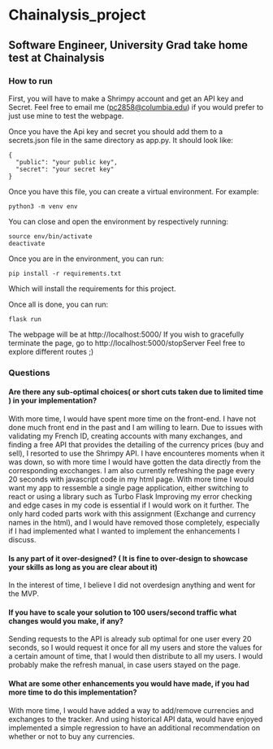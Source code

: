 # Chainalysis_project

## Software Engineer, University Grad take home test at Chainalysis

### How to run

First, you will have to make a Shrimpy account and get an API key and Secret. Feel free to email me (pc2858@columbia.edu) if you would prefer to just use mine to test the webpage.

Once you have the Api key and secret you should add them to a secrets.json file in the same directory as app.py. It should look like:

```
{
  "public": "your public key",
  "secret": "your secret key"
}

```

Once you have this file, you can create a virtual environment. For example:

```
python3 -m venv env
```

You can close and open the environment by respectively running:

```
source env/bin/activate
deactivate
```

Once you are in the environment, you can run:

```
pip install -r requirements.txt
```

Which will install the requirements for this project.

Once all is done, you can run:

```
flask run
```

The webpage will be at http://localhost:5000/
If you wish to gracefully terminate the page, go to http://localhost:5000/stopServer
Feel free to explore different routes ;)

### Questions

#### Are there any sub-optimal choices( or short cuts taken due to limited time ) in your implementation?

With more time, I would have spent more time on the front-end. I have not done much front end in the past and I am willing to learn.
Due to issues with validating my French ID, creating accounts with many exchanges, and finding a free API that provides the detailing of the currency prices (buy and sell), I resorted to use the Shrimpy API. I have encounteres moments when it was down, so with more time I would have gotten the data directly from the corresponding excchanges.
I am also currently refreshing the page every 20 seconds with javascript code in my html page. With more time I would want my app to ressemble a single page application, either switching to react or using a library such as Turbo Flask
Improving my error checking and edge cases in my code is essential if I would work on it further.
The only hard coded parts work with this assignment (Exchange and currency names in the html), and I would have removed those completely, especially if I had implemented what I wanted to implement the enhancements I discuss.

#### Is any part of it over-designed? ( It is fine to over-design to showcase your skills as long as you are clear about it)

In the interest of time, I believe I did not overdesign anything and went for the MVP.

#### If you have to scale your solution to 100 users/second traffic what changes would you make, if any?

Sending requests to the API is already sub optimal for one user every 20 seconds, so I would request it once for all my users and store the values for a certain amount of time, that I would then distribute to all my users. I would probably make the refresh manual, in case users stayed on the page.

#### What are some other enhancements you would have made, if you had more time to do this implementation?

With more time, I would have added a way to add/remove currencies and exchanges to the tracker. And using historical API data, would have enjoyed implemented a simple regression to have an additional recommendation on whether or not to buy any currencies.
